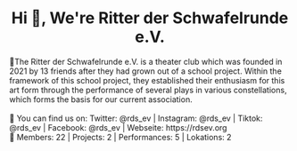 <h1 align="center">Hi 👋, We're Ritter der Schwafelrunde e.V.</h1>
🙋‍The Ritter der Schwafelrunde e.V. is a theater club which was founded in 2021 by 13 friends after they had grown out of a school project. Within the framework of this school project, they established their enthusiasm for this art form through the performance of several plays in various constellations, which forms the basis for our current association.<br>
<br>
👩‍ You can find us on: Twitter: @rds_ev | Instagram: @rds_ev | Tiktok: @rds_ev | Facebook: @rds_ev | Webseite: https://rdsev.org <br>
🍿 Members: 22 | Projects: 2 | Performances: 5 | Lokations: 2<br>


<!--

**Here are some ideas to get you started:**

🙋‍♀️ A short introduction - what is your organization all about?
🌈 Contribution guidelines - how can the community get involved?
👩‍💻 Useful resources - where can the community find your docs? Is there anything else the community should know?
🍿 Fun facts - what does your team eat for breakfast?
🧙 Remember, you can do mighty things with the power of [Markdown](https://docs.github.com/github/writing-on-github/getting-started-with-writing-and-formatting-on-github/basic-writing-and-formatting-syntax)
-->
